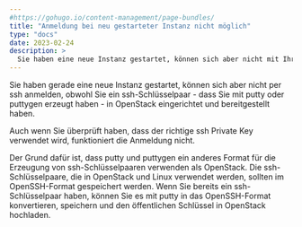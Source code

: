 ```yaml
---
#https://gohugo.io/content-management/page-bundles/
title: "Anmeldung bei neu gestarteter Instanz nicht möglich"
type: "docs"
date: 2023-02-24
description: >
  Sie haben eine neue Instanz gestartet, können sich aber nicht mit Ihrem mit Putty generierten SSH-Schlüssel anmelden.
---
```


Sie haben gerade eine neue Instanz gestartet, können sich aber nicht per ssh anmelden, obwohl Sie ein ssh-Schlüsselpaar - dass Sie mit putty oder puttygen erzeugt haben - in OpenStack eingerichtet und bereitgestellt haben. 

Auch wenn Sie überprüft haben, dass der richtige ssh Private Key verwendet wird, funktioniert die Anmeldung nicht. 

Der Grund dafür ist, dass putty und puttygen ein anderes Format für die Erzeugung von ssh-Schlüsselpaaren verwenden als OpenStack. Die ssh-Schlüsselpaare, die in OpenStack und Linux verwendet werden, sollten im OpenSSH-Format gespeichert werden. Wenn Sie bereits ein ssh-Schlüsselpaar haben, können Sie es mit putty in das OpenSSH-Format konvertieren, speichern und den öffentlichen Schlüssel in OpenStack hochladen.
